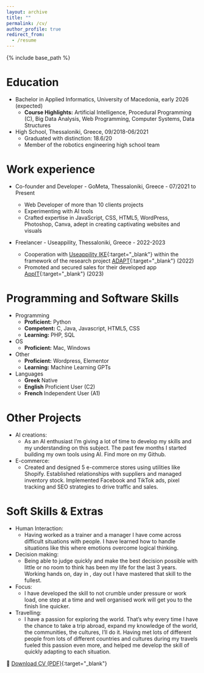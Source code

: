 ```yaml
---
layout: archive
title: ""
permalink: /cv/
author_profile: true
redirect_from:
  - /resume
---
```


{% include base_path %}

Education
======
* Bachelor in Applied Informatics, University of Macedonia, early 2026 (expected)
  * <b>Course Highlights:</b> Artificial Intelligence, Procedural Programming (C), Big Data Analysis, Web Programming, Computer Systems, Data Structures
* High School, Thessaloniki, Greece, 09/2018-06/2021
  * Graduated with distinction: 18.6/20
  * Member of the robotics engineering high school team


Work experience
======
* Co-founder and Developer - GoMeta, Thessaloniki, Greece - 07/2021 to Present
  * Web Developer of more than 10 clients projects
  * Experimenting with AI tools
  * Crafted expertise in JavaScript, CSS, HTML5, WordPress, Photoshop, Canva, adept in creating captivating websites and visuals

* Freelancer - Useappility, Thessaloniki, Greece - 2022-2023
  * Cooperation with [Useappility IKE](https://useappility.com){:target="_blank"} within the framework of the research project [ADAPT](https://useappility.com/en/adapt_app/){:target="_blank"} (2022)
  * Promoted and secured sales for their developed app [AppIT](https://appit.info){:target="_blank"} (2023)
  


  
Programming and Software Skills
======
* Programming
  * <b>Proficient:</b> Python
  * <b>Competent:</b> C, Java, Javascript, HTML5, CSS
  * <b>Learning:</b> PHP, SQL
* OS
  * <b>Proficient:</b> Mac, Windows
* Other
  * <b>Proficient:</b> Wordpress, Elementor
  * <b>Learning:</b> Machine Learning GPTs
* Languages
  * <b>Greek</b> Native
  * <b>English</b> Proficient User (C2)
  * <b>French</b> Independent User (A1)

 


Other Projects
======
* AI creations:
  * As an AI enthusiast I’m giving a lot of time to develop my skills and my understanding on this subject. The past few months I started building my own tools using AI. Find more on my Github.
* E-commerce:
  * Created and designed 5 e-commerce stores using utilities like Shopify. Established relationships with suppliers and managed inventory stock. Implemented Facebook and TikTok ads, pixel tracking and SEO strategies to drive traffic and sales.



Soft Skills & Extras
======
* Human Interaction:
  * Having worked as a trainer and a manager I have come across difficult situations with people. I have learned how to handle situations like this where emotions overcome logical thinking.
* Decision making:
  * Being able to judge quickly and make the best decision possible with little or no room to think has been my life for the last 3 years. Working hands on, day in , day out I have mastered that skill to the fullest.
* Focus: 
  * I have developed the skill to not crumble under pressure or work load, one step at a time and well organised work will get you to the finish line quicker.
* Travelling:
  * I have a passion for exploring the world. That’s why every time I have the chance to take a trip abroad, expand my knowledge of the world, the communities, the cultures, I’ll do it. Having met lots of different people from lots of different countries and cultures during my travels fueled this passion even more, and helped me develop the skill of quickly adapting to each situation.




 🔗 [Download CV (PDF)](https://athtriantafyllou.github.io/assets/files/CV_THANASIS.pdf){:target="_blank"}
